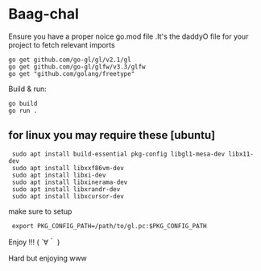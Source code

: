 # Baag-chal
Ensure you have a proper noice go.mod file .It's the daddyO file for your project to fetch relevant imports 
```
go get github.com/go-gl/gl/v2.1/gl
go get github.com/go-gl/glfw/v3.3/glfw
go get "github.com/golang/freetype"
```
Build & run:
```
go build
go run .
```

## for linux you may require these [ubuntu] 
```
 sudo apt install build-essential pkg-config libgl1-mesa-dev libx11-dev
 sudo apt install libxxf86vm-dev
 sudo apt install libxi-dev
 sudo apt install libxinerama-dev
 sudo apt install libxrandr-dev
 sudo apt install libxcursor-dev
```

make sure to setup 
```
 export PKG_CONFIG_PATH=/path/to/gl.pc:$PKG_CONFIG_PATH
```


Enjoy !!! ( ´∀｀ )

Hard but enjoying www 


